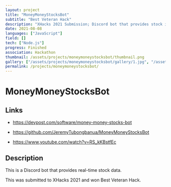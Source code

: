 ```yaml
---
layout: project
title: "MoneyMoneyStocksBot"
subtitle: "Best Veteran Hack"
description: "XHacks 2021 Submission; Discord bot that provides stock information"
date: 2021-08-08
languages: ["JavaScript"]
field: []
tech: ["Node.js"]
progress: Finished
association: Hackathon
thumbnail: /assets/projects/moneymoneystocksbot/thumbnail.png
gallery: ["/assets/projects/moneymoneystocksbot/gallery/1.jpg", "/assets/projects/moneymoneystocksbot/gallery/2.jpg", "/assets/projects/moneymoneystocksbot/gallery/3.jpg", "/assets/projects/moneymoneystocksbot/gallery/4.jpg", "/assets/projects/moneymoneystocksbot/gallery/gallery.json", "/assets/projects/moneymoneystocksbot/gallery/thumbnail.png"]
permalink: /projects/moneymoneystocksbot/
---
```


# MoneyMoneyStocksBot

## Links

- <https://devpost.com/software/money-money-stocks-bot>

- <https://github.com/JeremyTubongbanua/MoneyMoneyStocksBot>

- <https://www.youtube.com/watch?v=RS_kKBstfEc>

## Description

This is a Discord bot that provides real-time stock data.

This was submitted to XHacks 2021 and won Best Veteran Hack.
